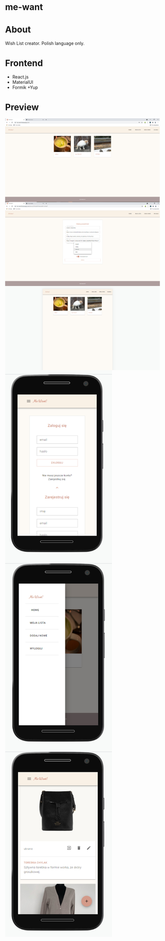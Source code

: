 # me-want


# About
Wish List creator.
Polish language only. 

# Frontend
* React.js
* MaterialUI
* Formik +Yup

# Preview

<img src="me-want_1.jpg" align="center" >
<img src="me-want_2.jpg" align="center" >
<img src="me-want_3.jpg" align="center" >
<img src="me-want_4.jpg" align="center" >
<img src="me-want_5.jpg" align="center" >
<img src="me-want_6.jpg" align="center" >
